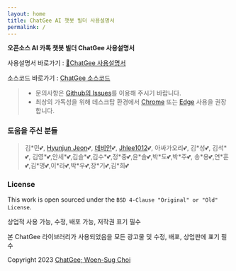 ```yaml
---
layout: home
title: ChatGee AI 챗봇 빌더 사용설명서
permalink: /
---
```


**오픈소스 AI 카톡 챗봇 빌더 ChatGee 사용설명서**

사용설명서 바로가기 : [📖ChatGee 사용설명서](https://woensug-choi.github.io/ChatGee/Introduction.html)

소스코드 바로가기 :
[ChatGee 소스코드](https://github.com/woensug-choi/ChatGee)

> * 문의사항은 [Github의 Issues](https://github.com/woensug-choi/ChatGee/issues)를 이용해 주시기 바랍니다.
> * 최상의 가독성을 위해 데스크탑 환경에서 [Chrome](https://www.google.com/chrome/) 또는 [Edge](https://www.microsoft.com/edge) 사용을 권장합니다.

### 도움을 주신 분들
> 김\*민💕, [Hyunjun Jeon](https://github.com/HyunjunJeon)💕, [데비안](https://github.com/NextLevelSuperComputing)💕, [Jhlee1012](https://github.com/Jhlee1012)💕, 아싸가오리💕, 김*성💕, 김석\*💕, 김영\*💕,안세\*💕,김슬\*💕,김수\*💕,정\*중💕,윤\*솔💕,박\*도💕,박\*주💕, 송\*용💕,연\*훈💕,김\*명💕,이\*라💕,박\*우💕,장\*기💕,김\*희💕

### License

This work is open sourced under the `BSD 4-Clause "Original" or "Old" License`.

상업적 사용 가능, 수정, 배포 가능, 저작권 표기 필수

본 ChatGee 라이브러리가 사용되었음을 모든 광고물 및 수정, 배포, 상업판에 표기 필수

Copyright 2023 [ChatGee; Woen-Sug Choi](https://woensug-choi.github.io)
